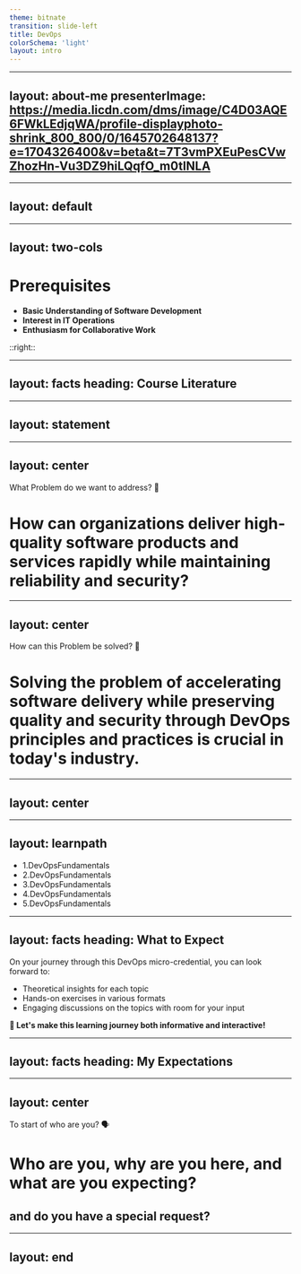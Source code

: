 ```yaml
---
theme: bitnate
transition: slide-left
title: DevOps
colorSchema: 'light'
layout: intro
---
```



---
layout: about-me
presenterImage: https://media.licdn.com/dms/image/C4D03AQE6FWkLEdjqWA/profile-displayphoto-shrink_800_800/0/1645702648137?e=1704326400&v=beta&t=7T3vmPXEuPesCVwZhozHn-Vu3DZ9hiLQqfO_m0tINLA
---


---
layout: default
---


---
layout: two-cols
---

# Prerequisites

 - **Basic Understanding of Software Development**
 - **Interest in IT Operations**
 - **Enthusiasm for Collaborative Work**


::right::

---
layout: facts
heading: Course Literature
---


---
layout: statement
---


---
layout: center
---


What Problem do we want to address? 🎯

# How can organizations deliver high-quality software products and services rapidly while maintaining reliability and security?



---
layout: center
---


How can this Problem be solved? 🤔

# Solving the problem of accelerating software delivery while preserving quality and security through DevOps principles and practices is crucial in today's industry.



---
layout: center
---


---
layout: learnpath
---

<ul>
  <li class="learnpathdone">1.DevOpsFundamentals</li>
  <li class="learnpathdone">2.DevOpsFundamentals</li>
  <li class="learnpathtodo">3.DevOpsFundamentals</li>
  <li class="learnpathtodo">4.DevOpsFundamentals</li>
  <li class="learnpathtodo">5.DevOpsFundamentals</li>
</ul>


---
layout: facts
heading: What to Expect
---


On your journey through this DevOps micro-credential, you can look forward to:

 - Theoretical insights for each topic
 - Hands-on exercises in various formats
 - Engaging discussions on the topics with room for your input


**🚀 Let's make this learning journey both informative and interactive!**

---
layout: facts
heading: My Expectations
---


---
layout: center
---


To start of who are you? 🗣️

# Who are you, why are you here, and what are you expecting?

##  and do you have a special request?



---
layout: end
---

